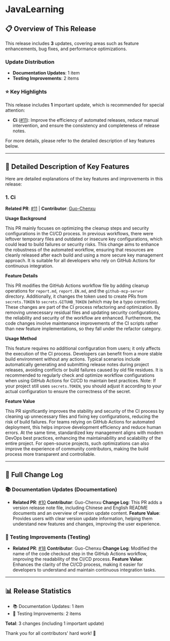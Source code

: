 # JavaLearning


## 📋 Overview of This Release

This release includes **3** updates, covering areas such as feature enhancements, bug fixes, and performance optimizations.

### Update Distribution

- **Documentation Updates**: 1 item
- **Testing Improvements**: 2 items

### ⭐ Key Highlights

This release includes **1** important update, which is recommended for special attention:

- **Ci** ([#11](https://github.com/Guo-Chenxu/JavaLearning/pull/11)): Improve the efficiency of automated releases, reduce manual intervention, and ensure the consistency and completeness of release notes.

For more details, please refer to the detailed description of key features below.

---

## 🌟 Detailed Description of Key Features

Here are detailed explanations of the key features and improvements in this release:

### 1. Ci

**Related PR**: [#11](https://github.com/Guo-Chenxu/JavaLearning/pull/11) | **Contributor**: [Guo-Chenxu](https://github.com/Guo-Chenxu)

**Usage Background**

This PR mainly focuses on optimizing the cleanup steps and security configurations in the CI/CD process. In previous workflows, there were leftover temporary files and outdated or insecure key configurations, which could lead to build failures or security risks. This change aims to enhance the robustness of the automated workflow, ensuring that resources are cleanly released after each build and using a more secure key management approach. It is suitable for all developers who rely on GitHub Actions for continuous integration.

**Feature Details**

This PR modifies the GitHub Actions workflow file by adding cleanup operations for `report.md`, `report.EN.md`, and the `github-mcp-server` directory. Additionally, it changes the token used to create PRs from `secrets.TOKEN` to `secrets.GITUHB_TOKEN` (which may be a typo correction). These changes are part of the CI process refactoring and optimization. By removing unnecessary residual files and updating security configurations, the reliability and security of the workflow are enhanced. Furthermore, the code changes involve maintenance improvements of the CI scripts rather than new feature implementations, so they fall under the refactor category.

**Usage Method**

This feature requires no additional configuration from users; it only affects the execution of the CI process. Developers can benefit from a more stable build environment without any actions. Typical scenarios include automatically generating and submitting release notes during project releases, avoiding conflicts or build failures caused by old file residues. It is recommended to regularly check and optimize workflow configurations when using GitHub Actions for CI/CD to maintain best practices. Note: If your project still uses `secrets.TOKEN`, you should adjust it according to your actual configuration to ensure the correctness of the secret.

**Feature Value**

This PR significantly improves the stability and security of the CI process by cleaning up unnecessary files and fixing key configurations, reducing the risk of build failures. For teams relying on GitHub Actions for automated deployment, this helps improve development efficiency and reduce human errors. At the same time, standardized key management aligns with modern DevOps best practices, enhancing the maintainability and scalability of the entire project. For open-source projects, such optimizations can also improve the experience of community contributors, making the build process more transparent and controllable.

---

## 📝 Full Change Log

### 📚 Documentation Updates (Documentation)

- **Related PR**: [#10](https://github.com/Guo-Chenxu/JavaLearning/pull/10)
  **Contributor**: Guo-Chenxu
  **Change Log**: This PR adds a version release note file, including Chinese and English README documents and an overview of version update content.
  **Feature Value**: Provides users with clear version update information, helping them understand new features and changes, improving the user experience.

### 🧪 Testing Improvements (Testing)

- **Related PR**: [#18](https://github.com/Guo-Chenxu/JavaLearning/pull/18)
  **Contributor**: Guo-Chenxu
  **Change Log**: Modified the name of the code checkout step in the GitHub Actions workflow, improving the readability of the CI/CD process.
  **Feature Value**: Enhances the clarity of the CI/CD process, making it easier for developers to understand and maintain continuous integration tasks.

---

## 📊 Release Statistics

- 📚 Documentation Updates: 1 item
- 🧪 Testing Improvements: 2 items

**Total**: 3 changes (including 1 important update)

Thank you for all contributors' hard work! 🎉

